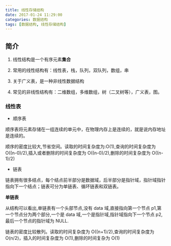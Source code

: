 ```yaml
---
title: 线性存储结构
date: 2017-01-24 11:29:00
categories: 数据结构
tags: [数据结构, 线性存储结构]
---
```


## 简介

1. 线性结构是一个有序元素**集合**

2. 常用的线性结构有：线性表，栈，队列，双队列，数组，串

3. 关于广义表，是一种非线性数据结构

4. 常见的非线性结构有：二维数组，多维数组，树（二叉树等），广义表，图。

<!-- more -->

### 线性表

- 顺序表

顺序表将元素存储在一组连续的单元中，在物理内存上是连续的，就是说内存地址是连续的。

顺序的密度比较大,节省空间。读取的时间复杂度为:O(1),查询的时间复杂度为 O((n-0)/2),插入或者删除的时间复杂度为 O((n-0)/2),删除的时间复杂度为 O((n-1)/2)

- 链表

链表拥有很多结点，每个结点前半部分是数据域，后半部分是指针域，指针域指针指向下一个结点；链表可分为单链表、循环链表和双链表。

**单链表**

从结构可以看出,单链表有一个头部节点,没有 data 域,直接指向第一个节点 p1,第一个节点分为两个部分,一个是 data 域,一个是指针域,指针域指向下一个节点 p2,最后一个节点的指针域为 NULL.

链表的密度比较散列。读取的时间复杂度为 O((n+1)/2),查询的时间复杂度为 O(n/2)，插入的时间复杂度为 O(1),删除的时间复杂为 O(1)
